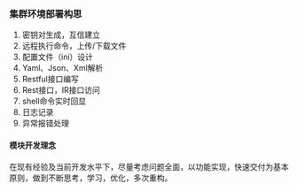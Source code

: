 ### 集群环境部署构思

1. 密钥对生成，互信建立
2. 远程执行命令，上传/下载文件
3. 配置文件（ini）设计
4. Yaml、Json、Xml解析
5. Restful接口编写
6. Rest接口，IR接口访问
7. shell命令实时回显
8. 日志记录
9. 异常报错处理



#### 模块开发理念

在现有经验及当前开发水平下，尽量考虑问题全面，以功能实现，快速交付为基本原则，做到不断思考，学习，优化，多次重构。